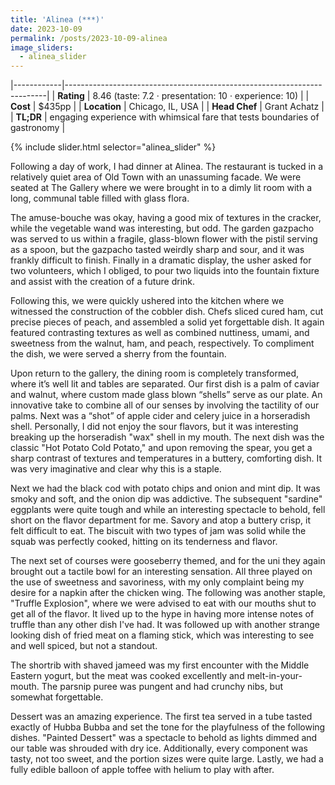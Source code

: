 ```yaml
---
title: 'Alinea (***)'
date: 2023-10-09
permalink: /posts/2023-10-09-alinea
image_sliders:
  - alinea_slider
---
```


|------------|-------------------------------------------------------------------------|
| **Rating** | 8.46 (taste: 7.2 · presentation: 10 · experience: 10)                   |
| **Cost**   | $435pp                                                                  |
| **Location** | Chicago, IL, USA                                                      |
| **Head Chef** | Grant Achatz                                                         |
| **TL;DR**  | engaging experience with whimsical fare that tests boundaries of gastronomy |
 
{% include slider.html selector="alinea_slider" %}


Following a day of work, I had dinner at Alinea. The restaurant is tucked in a relatively quiet area of Old Town with an unassuming facade. We were seated at The Gallery where we were brought in to a dimly lit room with a long, communal table filled with glass flora.

The amuse-bouche was okay, having a good mix of textures in the cracker, while the vegetable wand was interesting, but odd. The garden gazpacho was served to us within a fragile, glass-blown flower with the pistil serving as a spoon, but the gazpacho tasted weirdly sharp and sour, and it was frankly difficult to finish. Finally in a dramatic display, the usher asked for two volunteers, which I obliged, to pour two liquids into the fountain fixture and assist with the creation of a future drink.

Following this, we were quickly ushered into the kitchen where we witnessed the construction of the cobbler dish. Chefs sliced cured ham, cut precise pieces of peach, and assembled a solid yet forgettable dish. It again featured contrasting textures as well as combined nuttiness, umami, and sweetness from the walnut, ham, and peach, respectively. To compliment the dish, we were served a sherry from the fountain.

Upon return to the gallery, the dining room is completely transformed, where it’s well lit and tables are separated. Our first dish is a palm of caviar and walnut, where custom made glass blown “shells” serve as our plate. An innovative take to combine all of our senses by involving the tactility of our palms. Next was a “shot” of apple cider and celery juice in a horseradish shell. Personally, I did not enjoy the sour flavors, but it was interesting breaking up the horseradish "wax" shell in my mouth. The next dish was the classic "Hot Potato Cold Potato," and upon removing the spear, you get a sharp contrast of textures and temperatures in a buttery, comforting dish. It was very imaginative and clear why this is a staple.

Next we had the black cod with potato chips and onion and mint dip. It was smoky and soft, and the onion dip was addictive. The subsequent "sardine" eggplants were quite tough and while an interesting spectacle to behold, fell short on the flavor department for me. Savory and atop a buttery crisp, it felt difficult to eat. The biscuit with two types of jam was solid while the squab was perfectly cooked, hitting on its tenderness and flavor. 

The next set of courses were gooseberry themed, and for the uni they again brought out a tactile bowl for an interesting sensation. All three played on the use of sweetness and savoriness, with my only complaint being my desire for a napkin after the chicken wing. The following was another staple, "Truffle Explosion", where we were advised to eat with our mouths shut to get all of the flavor. It lived up to the hype in having more intense notes of truffle than any other dish I've had. It was followed up with another strange looking dish of fried meat on a flaming stick, which was interesting to see and well spiced, but not a standout.

The shortrib with shaved jameed was my first encounter with the Middle Eastern yogurt, but the meat was cooked excellently and melt-in-your-mouth. The parsnip puree was pungent and had crunchy nibs, but somewhat forgettable. 

Dessert was an amazing experience. The first tea served in a tube tasted exactly of Hubba Bubba and set the tone for the playfulness of the following dishes. "Painted Dessert" was a spectacle to behold as lights dimmed and our table was shrouded with dry ice. Additionally, every component was tasty, not too sweet, and the portion sizes were quite large. Lastly, we had a fully edible balloon of apple toffee with helium to play with after.
